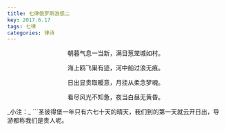 ```yaml
---
title: 七律俄罗斯游感二
key: 2017.6.17
tags: 七律
categories: 律诗
---
```


<p align="center">朝暮气息一当新，满目葱茏城如村。
</p>
<p align="center">海上鸥飞巣有迹，河中船过浪无痕。
</p>
<p align="center">日出显贵取暖意，月挂从柔念梦魂。
</p>
<p align="center">看尽风光不知惫，夜当白昼无黄昏。
</p>
_小注：_
```圣彼得堡一年只有六七十天的晴天，我们到的第一天就云开日出，导游都称我们是贵人呢。

```